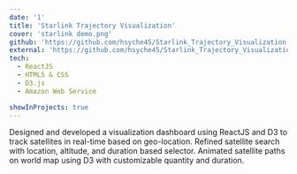 ```yaml
---
date: '1'
title: 'Starlink Trajectory Visualization'
cover: 'starlink demo.png'
github: 'https://github.com/hsyche45/Starlink_Trajectory_Visualization'
external: 'https://github.com/hsyche45/Starlink_Trajectory_Visualization'
tech:
  - ReactJS
  - HTML5 & CSS
  - D3.js
  - Amazon Web Service

showInProjects: true
---
```


Designed and developed a visualization dashboard using ReactJS and D3 to track satellites in real-time based on geo-location.
Refined satellite search with location, altitude, and duration based selector.
Animated satellite paths on world map using D3 with customizable quantity and duration.

